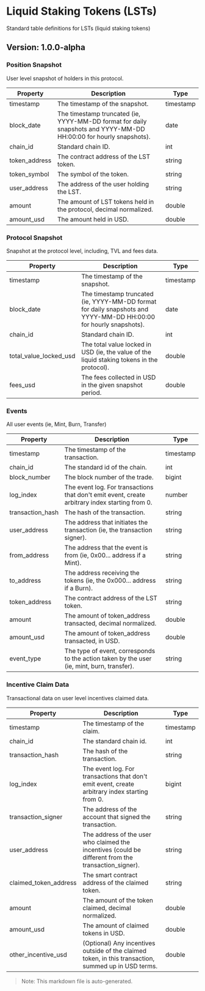 # Liquid Staking Tokens (LSTs)

Standard table definitions for LSTs (liquid staking tokens)

## Version: 1.0.0-alpha

### Position Snapshot

User level snapshot of holders in this protocol.

| Property                | Description                                               | Type   |
|-------------------------|-----------------------------------------------------------|--------|
| timestamp                | The timestamp of the snapshot.                            | timestamp |
| block_date               | The timestamp truncated (ie, YYYY-MM-DD format for daily snapshots and YYYY-MM-DD HH:00:00 for hourly snapshots). | date |
| chain_id                 | Standard chain ID.                                        | int |
| token_address            | The contract address of the LST token.                    | string |
| token_symbol             | The symbol of the token.                                  | string |
| user_address             | The address of the user holding the LST.                  | string |
| amount                   | The amount of LST tokens held in the protocol, decimal normalized. | double |
| amount_usd               | The amount held in USD.                                   | double |

### Protocol Snapshot

Snapshot at the protocol level, including, TVL and fees data.

| Property                | Description                                               | Type   |
|-------------------------|-----------------------------------------------------------|--------|
| timestamp                | The timestamp of the snapshot.                            | timestamp |
| block_date               | The timestamp truncated (ie, YYYY-MM-DD format for daily snapshots and YYYY-MM-DD HH:00:00 for hourly snapshots). | date |
| chain_id                 | Standard chain ID.                                        | int |
| total_value_locked_usd   | The total value locked in USD (ie, the value of the liquid staking tokens in the protocol). | double |
| fees_usd                 | The fees collected in USD in the given snapshot period.   | double |

### Events

All user events (ie, Mint, Burn, Transfer)

| Property                | Description                                               | Type   |
|-------------------------|-----------------------------------------------------------|--------|
| timestamp                | The timestamp of the transaction.                         | timestamp |
| chain_id                 | The standard id of the chain.                             | int |
| block_number             | The block number of the trade.                            | bigint |
| log_index                | The event log. For transactions that don't emit event, create arbitrary index starting from 0. | number |
| transaction_hash         | The hash of the transaction.                              | string |
| user_address             | The address that initiates the transaction (ie, the transaction signer). | string |
| from_address             | The address that the event is from (ie, 0x00... address if a Mint). | string |
| to_address               | The address receiving the tokens (ie, the 0x000... address if a Burn). | string |
| token_address            | The contract address of the LST token.                    | string |
| amount                   | The amount of token_address transacted, decimal normalized. | double |
| amount_usd               | The amount of token_address transacted, in USD.           | double |
| event_type               | The type of event, corresponds to the action taken by the user (ie, mint, burn, transfer). | string |

### Incentive Claim Data

Transactional data on user level incentives claimed data.

| Property                | Description                                               | Type   |
|-------------------------|-----------------------------------------------------------|--------|
| timestamp                | The timestamp of the claim.                               | timestamp |
| chain_id                 | The standard chain id.                                    | int |
| transaction_hash         | The hash of the transaction.                              | string |
| log_index                | The event log. For transactions that don't emit event, create arbitrary index starting from 0. | bigint |
| transaction_signer       | The address of the account that signed the transaction.   | string |
| user_address             | The address of the user who claimed the incentives (could be different from the transaction_signer). | string |
| claimed_token_address    | The smart contract address of the claimed token.          | string |
| amount                   | The amount of the token claimed, decimal normalized.      | double |
| amount_usd               | The amount of claimed tokens in USD.                      | double |
| other_incentive_usd      | (Optional) Any incentives outside of the claimed token, in this transaction, summed up in USD terms. | double |

> Note: This markdown file is auto-generated.
